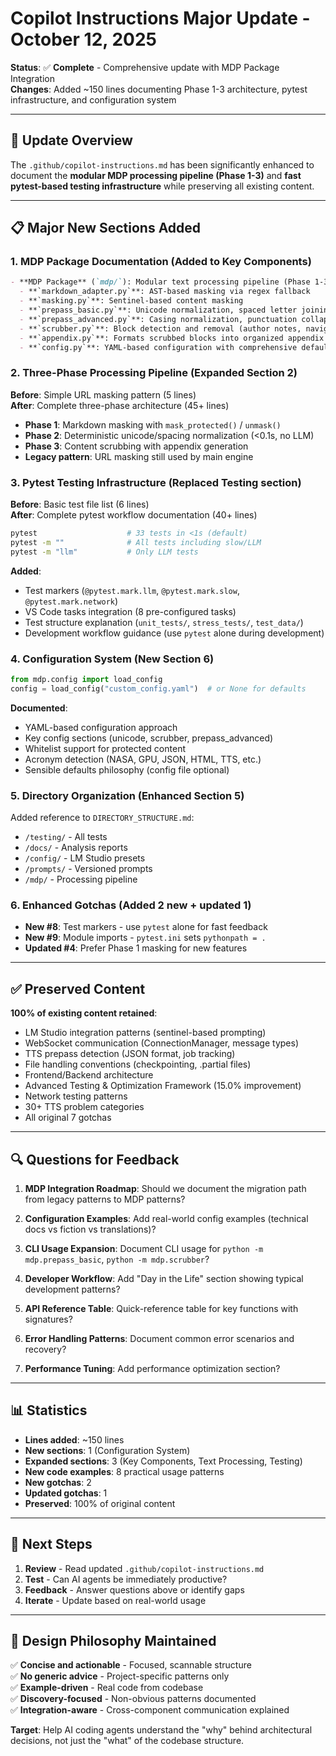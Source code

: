 # Copilot Instructions Major Update - October 12, 2025

**Status**: ✅ **Complete** - Comprehensive update with MDP Package Integration  
**Changes**: Added ~150 lines documenting Phase 1-3 architecture, pytest infrastructure, and configuration system

---

## 🎯 Update Overview

The `.github/copilot-instructions.md` has been significantly enhanced to document the **modular MDP processing pipeline (Phase 1-3)** and **fast pytest-based testing infrastructure** while preserving all existing content.

---

## 📋 Major New Sections Added

### 1. **MDP Package Documentation** (Added to Key Components)

```markdown
- **MDP Package** (`mdp/`): Modular text processing pipeline (Phase 1-3 implementation)
  - **`markdown_adapter.py`**: AST-based masking via regex fallback
  - **`masking.py`**: Sentinel-based content masking
  - **`prepass_basic.py`**: Unicode normalization, spaced letter joining, hyphenation healing
  - **`prepass_advanced.py`**: Casing normalization, punctuation collapse
  - **`scrubber.py`**: Block detection and removal (author notes, navigation, link farms)
  - **`appendix.py`**: Formats scrubbed blocks into organized appendix
  - **`config.py`**: YAML-based configuration with comprehensive defaults
```

### 2. **Three-Phase Processing Pipeline** (Expanded Section 2)

**Before**: Simple URL masking pattern (5 lines)  
**After**: Complete three-phase architecture (45+ lines)

- **Phase 1**: Markdown masking with `mask_protected()` / `unmask()`
- **Phase 2**: Deterministic unicode/spacing normalization (<0.1s, no LLM)
- **Phase 3**: Content scrubbing with appendix generation
- **Legacy pattern**: URL masking still used by main engine

### 3. **Pytest Testing Infrastructure** (Replaced Testing section)

**Before**: Basic test file list (6 lines)  
**After**: Complete pytest workflow documentation (40+ lines)

```bash
pytest                    # 33 tests in <1s (default)
pytest -m ""              # All tests including slow/LLM
pytest -m "llm"           # Only LLM tests
```

**Added**:
- Test markers (`@pytest.mark.llm`, `@pytest.mark.slow`, `@pytest.mark.network`)
- VS Code tasks integration (8 pre-configured tasks)
- Test structure explanation (`unit_tests/`, `stress_tests/`, `test_data/`)
- Development workflow guidance (use `pytest` alone during development)

### 4. **Configuration System** (New Section 6)

```python
from mdp.config import load_config
config = load_config("custom_config.yaml")  # or None for defaults
```

**Documented**:
- YAML-based configuration approach
- Key config sections (unicode, scrubber, prepass_advanced)
- Whitelist support for protected content
- Acronym detection (NASA, GPU, JSON, HTML, TTS, etc.)
- Sensible defaults philosophy (config file optional)

### 5. **Directory Organization** (Enhanced Section 5)

Added reference to `DIRECTORY_STRUCTURE.md`:
- `/testing/` - All tests
- `/docs/` - Analysis reports
- `/config/` - LM Studio presets
- `/prompts/` - Versioned prompts
- `/mdp/` - Processing pipeline

### 6. **Enhanced Gotchas** (Added 2 new + updated 1)

- **New #8**: Test markers - use `pytest` alone for fast feedback
- **New #9**: Module imports - `pytest.ini` sets `pythonpath = .`
- **Updated #4**: Prefer Phase 1 masking for new features

---

## ✅ Preserved Content

**100% of existing content retained**:

- LM Studio integration patterns (sentinel-based prompting)
- WebSocket communication (ConnectionManager, message types)
- TTS prepass detection (JSON format, job tracking)
- File handling conventions (checkpointing, .partial files)
- Frontend/Backend architecture
- Advanced Testing & Optimization Framework (15.0% improvement)
- Network testing patterns
- 30+ TTS problem categories
- All original 7 gotchas

---

## 🔍 Questions for Feedback

1. **MDP Integration Roadmap**: Should we document the migration path from legacy patterns to MDP patterns?

2. **Configuration Examples**: Add real-world config examples (technical docs vs fiction vs translations)?

3. **CLI Usage Expansion**: Document CLI usage for `python -m mdp.prepass_basic`, `python -m mdp.scrubber`?

4. **Developer Workflow**: Add "Day in the Life" section showing typical development patterns?

5. **API Reference Table**: Quick-reference table for key functions with signatures?

6. **Error Handling Patterns**: Document common error scenarios and recovery?

7. **Performance Tuning**: Add performance optimization section?

---

## 📊 Statistics

- **Lines added**: ~150 lines
- **New sections**: 1 (Configuration System)
- **Expanded sections**: 3 (Key Components, Text Processing, Testing)
- **New code examples**: 8 practical usage patterns
- **New gotchas**: 2
- **Updated gotchas**: 1
- **Preserved**: 100% of original content

---

## 🚀 Next Steps

1. **Review** - Read updated `.github/copilot-instructions.md`
2. **Test** - Can AI agents be immediately productive?
3. **Feedback** - Answer questions above or identify gaps
4. **Iterate** - Update based on real-world usage

---

## 📝 Design Philosophy Maintained

✅ **Concise and actionable** - Focused, scannable structure  
✅ **No generic advice** - Project-specific patterns only  
✅ **Example-driven** - Real code from codebase  
✅ **Discovery-focused** - Non-obvious patterns documented  
✅ **Integration-aware** - Cross-component communication explained

**Target**: Help AI coding agents understand the "why" behind architectural decisions, not just the "what" of the codebase structure.
